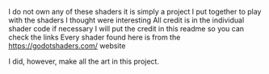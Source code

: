 I do not own any of these shaders 
it is simply a project I put together to play with the shaders I thought were interesting
All credit is in the individual shader code 
if necessary I will put the credit in this readme so you can check the links
Every shader found here is from the https://godotshaders.com/ website

I did, however, make all the art in this project. 
